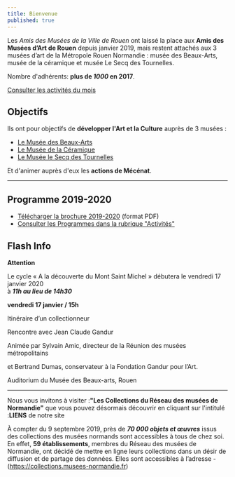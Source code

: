 ```yaml
---
title: Bienvenue
published: true
---
```


Les _Amis des Musées de la Ville de Rouen_ ont laissé la place aux **Amis des Musées d’Art de Rouen** depuis janvier 2019, mais restent attachés aux 3 musées d’art de la Métropole Rouen Normandie : musée des Beaux-Arts, musée de la céramique et musée Le Secq des Tournelles.

Nombre d'adhérents: **plus de _1000_ en 2017**.

<p><a href="/pages/activites-du-mois.html" class="bouton">Consulter les activités du mois</a></p>  

## Objectifs

Ils ont pour objectifs de **développer l'Art et la Culture** auprès de 3 musées :
- [Le Musée des Beaux-Arts](http://mbarouen.fr/fr)
- [Le Musée de la Céramique](http://museedelaceramique.fr/fr)
- [Le Musée le Secq des Tournelles](http://museelesecqdestournelles.fr/fr)

Et d'animer auprès d'eux les **actions de Mécénat**.

---

## Programme 2019-2020

- [Télécharger la brochure 2019-2020](/fichiers/plaquette-2019-2020.pdf) (format PDF)
- [Consulter les Programmes dans la rubrique "Activités"](/pages/activites.html)

## Flash Info   


**Attention**

Le cycle  « A la découverte du Mont Saint Michel » débutera le vendredi 17 janvier 2020  
à _**11h au lieu de 14h30**_


**vendredi 17 janvier / 15h**  

Itinéraire d’un collectionneur

Rencontre avec Jean Claude Gandur


Animée par Sylvain Amic, directeur de la Réunion des musées métropolitains

et Bertrand Dumas, conservateur à la Fondation Gandur pour l’Art.


Auditorium du Musée des Beaux-arts, Rouen

 

---  



Nous vous invitons à visiter :**"Les Collections du Réseau des musées de Normandie"** que vous pouvez désormais découvrir en cliquant sur l'intitulé :**LIENS** de notre site   



À compter du 9 septembre 2019, près de **_70 000 objets et œuvres_** issus des collections des musées
normands sont accessibles à tous de chez soi. En effet, **59 établissements**, membres du Réseau des
musées de Normandie, ont décidé de mettre en ligne leurs collections dans un désir de diffusion et
de partage des données. Elles sont accessibles à l’adresse -(https://collections.musees-normandie.fr)
